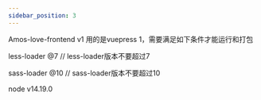 ```yaml
---
sidebar_position: 3
---
```


Amos-love-frontend v1 用的是vuepress 1，需要满足如下条件才能运行和打包

less-loader @7 // less-loader版本不要超过7

sass-loader @10 // sass-loader版本不要超过10

node v14.19.0

